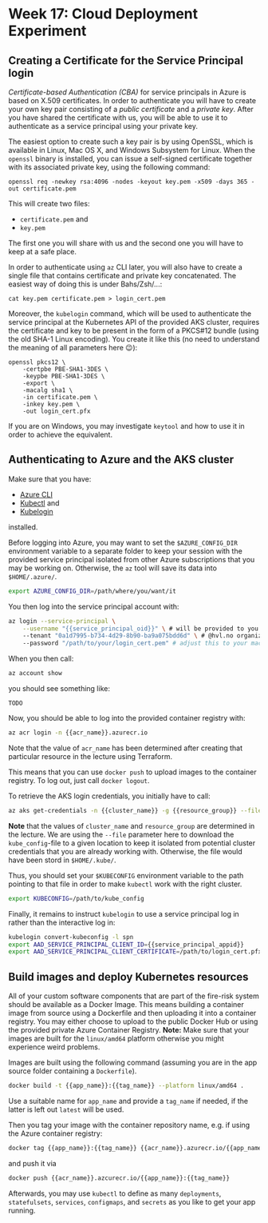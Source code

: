 # Week 17: Cloud Deployment Experiment

## Creating a Certificate for the Service Principal login

_Certificate-based Authentication (CBA)_ for service principals in Azure is based on X.509 certificates.
In order to authenticate you will have to create your own key pair consisting of a _public certificate_ and a _private key_.
After you have shared the certificate with us, you will be able to use it to authenticate as a service principal 
using your private key. 

The easiest option to create such a key pair is by using OpenSSL, which is available in Linux, Mac OS X, and Windows Subsystem for Linux.
When the `openssl` binary is installed, you can issue a self-signed certificate together with its associated private key, using the following command:
```shell
openssl req -newkey rsa:4096 -nodes -keyout key.pem -x509 -days 365 -out certificate.pem
```
This will create two files:

- `certificate.pem` and 
- `key.pem`

The first one you will share with us and the second one you will have to keep at a safe place.

In order to authenticate using `az` CLI later, you will also have to create a single file that contains certificate
and private key concatenated. The easiest way of doing this is under Bahs/Zsh/...:
```shell
cat key.pem certificate.pem > login_cert.pem
```

Moreover, the `kubelogin` command, which will be used to authenticate the service principal at the Kubernetes API of the provided AKS cluster,
requires the certificate and key to be present in the form of a PKCS#12 bundle (using the old SHA-1 Linux encoding).
You create it like this (no need to understand the meaning of all parameters here :wink:):

```shell
openssl pkcs12 \
	-certpbe PBE-SHA1-3DES \
	-keypbe PBE-SHA1-3DES \
	-export \
	-macalg sha1 \
	-in certificate.pem \ 
	-inkey key.pem \
	-out login_cert.pfx
```

If you are on Windows, you may investigate `keytool` and how to use it in order to achieve the equivalent.

## Authenticating to Azure and the AKS cluster

Make sure that you have:

- [Azure CLI](https://learn.microsoft.com/en-us/cli/azure/install-azure-cli)
- [Kubectl](https://kubernetes.io/docs/tasks/tools/) and 
- [Kubelogin](https://azure.github.io/kubelogin/install.html) 

installed. 

Before logging into Azure, you may want to set the `$AZURE_CONFIG_DIR` environment variable to a separate folder to 
keep your session with the provided service principal isolated from other Azure subscriptions that you may be working on.
Otherwise, the `az` tool will save its data into `$HOME/.azure/`.

```sh
export AZURE_CONFIG_DIR=/path/where/you/want/it
```

You then log into the service principal account with:
```sh
az login --service-principal \
    --username "{{service_principal_oid}}" \ # will be provided to you group by us
    --tenant "0a1d7995-b734-4d29-8b90-ba9a075bdd6d" \ # @hvl.no organization
    --password "/path/to/your/login_cert.pem" # adjust this to your machine
```

When you then call:
```sh
az account show
```
you should see something like:
```
TODO
```

Now, you should be able to log into the provided container registry with:
```sh
az acr login -n {{acr_name}}.azurecr.io
```
Note that the value of `acr_name` has been determined after creating that particular resource in the lecture using Terraform.

This means that you can use `docker push` to upload images to the container registry. To log out, just call `docker logout`.

To retrieve the AKS login credentials, you initially have to call:
```sh
az aks get-credentials -n {{cluster_name}} -g {{resource_group}} --file /path/to/kube_config
```
**Note** that the values of `cluster_name` and `resource_group` are determined in the lecture. 
We are using the `--file` parameter here to download the `kube_config`-file to a given location to keep it 
isolated from potential cluster credentials that you are already working with.
Otherwise, the file would have been stord in `$HOME/.kube/`.


Thus, you should set your `$KUBECONFIG` environment variable to the path pointing to that file in order to make `kubectl`
work with the right cluster.

```sh
export KUBECONFIG=/path/to/kube_config
```

Finally, it remains to instruct `kubelogin` to use a service principal log in rather than the interactive log in:
```sh
kubelogin convert-kubeconfig -l spn
export AAD_SERVICE_PRINCIPAL_CLIENT_ID={{service_principal_appid}}
export AAD_SERVICE_PRINCIPAL_CLIENT_CERTIFICATE=/path/to/login_cert.pfx
```

## Build images and deploy Kubernetes resources

All of your custom software components that are part of the fire-risk system should be available as a Docker Image.
This means building a container image from source using a Dockerfile and then uploading it into a container registry.
You may either choose to upload to the public Docker Hub or using the provided private Azure Container Registry.
**Note:** Make sure that your images are built for the `linux/amd64` platform otherwise you might experience weird problems.

Images are built using the following command (assuming you are in the app source folder containing a `Dockerfile`).

```sh 
docker build -t {{app_name}}:{{tag_name}} --platform linux/amd64 .
```
Use a suitable name for `app_name` and provide a `tag_name` if needed, if the latter is left out `latest` will be used.

Then you tag your image with the container repository name, e.g. if using the Azure container registry:
```sh 
docker tag {{app_name}}:{{tag_name}} {{acr_name}}.azurecr.io/{{app_name}}:{{tag_name}}
```
and push it via
```sh  
docker push {{acr_name}}.azcurecr.io/{{app_name}}:{{tag_name}}
```

Afterwards, you may use `kubectl` to define as many `deployments`, `statefulsets`, `services`, `configmaps`, and `secrets`
as you like to get your app running.
